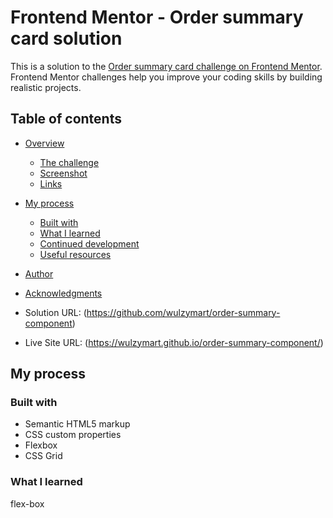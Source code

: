 # Frontend Mentor - Order summary card solution

This is a solution to the [Order summary card challenge on Frontend Mentor](https://www.frontendmentor.io/challenges/order-summary-component-QlPmajDUj). Frontend Mentor challenges help you improve your coding skills by building realistic projects.

## Table of contents

- [Overview](#overview)
  - [The challenge](#the-challenge)
  - [Screenshot](#screenshot)
  - [Links](#links)
- [My process](#my-process)
  - [Built with](#built-with)
  - [What I learned](#what-i-learned)
  - [Continued development](#continued-development)
  - [Useful resources](#useful-resources)
- [Author](#author)
- [Acknowledgments](#acknowledgments)

- Solution URL: (https://github.com/wulzymart/order-summary-component)
- Live Site URL: (https://wulzymart.github.io/order-summary-component/)

## My process

### Built with

- Semantic HTML5 markup
- CSS custom properties
- Flexbox
- CSS Grid

### What I learned

flex-box
